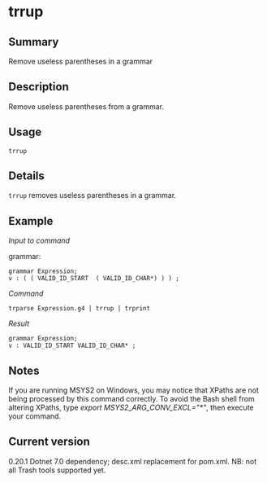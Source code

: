# trrup

## Summary

Remove useless parentheses in a grammar

## Description

Remove useless parentheses from a grammar.

## Usage

    trrup

## Details

`trrup` removes useless parentheses in a grammar.

## Example

_Input to command_

grammar:

    grammar Expression;
    v : ( ( VALID_ID_START  ( VALID_ID_CHAR*) ) ) ;

_Command_

    trparse Expression.g4 | trrup | trprint

_Result_

    grammar Expression;
    v : VALID_ID_START VALID_ID_CHAR* ;

## Notes

If you are running MSYS2 on Windows, you may notice that XPaths are not being
processed by this command correctly. To avoid the Bash shell from altering
XPaths, type _export MSYS2_ARG_CONV_EXCL="*"_, then execute your command.

## Current version

0.20.1 Dotnet 7.0 dependency; desc.xml replacement for pom.xml. NB: not all Trash tools supported yet.
